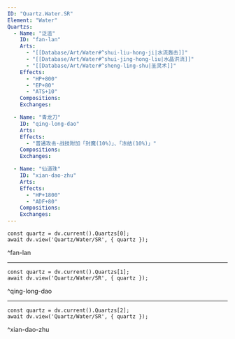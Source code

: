 ```yaml
---
ID: "Quartz.Water.SR"
Element: "Water"
Quartzs:
  - Name: "泛滥"
    ID: "fan-lan"
    Arts:
      - "[[Database/Art/Water#^shui-liu-hong-ji|水流轰击]]"
      - "[[Database/Art/Water#^shui-jing-hong-liu|水晶洪流]]"
      - "[[Database/Art/Water#^sheng-ling-shu|圣灵术]]"
    Effects:
      - "HP+800"
      - "EP+80"
      - "ATS+10"
    Compositions:
    Exchanges:

  - Name: "青龙刀"
    ID: "qing-long-dao"
    Arts:
    Effects:
      - "普通攻击·战技附加「封魔(10%)」、「冻结(10%)」"
    Compositions:
    Exchanges:

  - Name: "仙道珠"
    ID: "xian-dao-zhu"
    Arts:
    Effects:
      - "HP+1800"
      - "ADF+80"
    Compositions:
    Exchanges:
---
```

```dataviewjs
const quartz = dv.current().Quartzs[0];
await dv.view('Quartz/Water/SR', { quartz });
```
^fan-lan

---

```dataviewjs
const quartz = dv.current().Quartzs[1];
await dv.view('Quartz/Water/SR', { quartz });
```
^qing-long-dao

---

```dataviewjs
const quartz = dv.current().Quartzs[2];
await dv.view('Quartz/Water/SR', { quartz });
```
^xian-dao-zhu